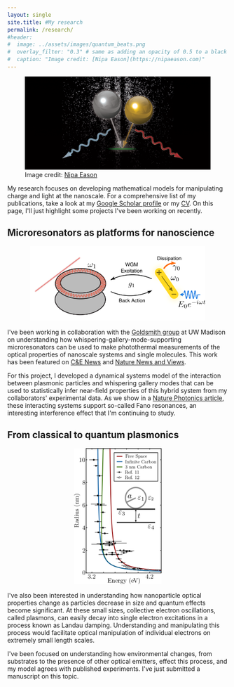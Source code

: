 ```yaml
---
layout: single
site.title: #My research
permalink: /research/
#header:
#  image: ../assets/images/quantum_beats.png
#  overlay_filter: "0.3" # same as adding an opacity of 0.5 to a black background
#  caption: "Image credit: [Nipa Eason](https://nipaeason.com)"
---
```

<!-- Alternative to the header image above -->
<figure>
<center> <img src="../assets/images/quantum_beats.png" width="800px" /> </center>
<figcaption> Image credit: <a href="https://nipaeason.com">Nipa Eason</a> </figcaption>
</figure>

My research focuses on developing mathematical models for manipulating charge and light at the nanoscale. For a comprehensive list of my publications, take a look at my [Google Scholar profile](https://scholar.google.com/citations?user=Op6vAucAAAAJ&hl=en&oi=ao) or my [CV](assets/docs/CV.pdf). On this page, I'll just highlight some projects I've been working on recently.

Microresonators as platforms for nanoscience
--------------------------------------------
<center> <img src="../assets/images/wgms.png" width="400px" /> </center>

I've been working in collaboration with the [Goldsmith group](https://goldsmith.chem.wisc.edu/) at UW Madison on understanding how whispering-gallery-mode-supporting microresonators can be used to make photothermal measurements of the optical properties of nanoscale systems and single molecules. This work has been featured on [C&E News](http://cen.acs.org/articles/94/i45/Whispering-microresonators-detect-absorption-spectra.html?type=paidArticleContent) and [Nature News and Views](http://www.nature.com/nphoton/journal/v10/n12/full/nphoton.2016.237.html). 

For this project, I developed a dynamical systems model of the interaction between plasmonic particles and whispering gallery modes that can be used to statistically infer near-field properties of this hybrid system from my collaborators' experimental data. As we show in a [Nature Photonics article](http://www.nature.com/nphoton/journal/v10/n12/abs/nphoton.2016.217.html), these interacting systems support so-called Fano resonances, an interesting interference effect that I'm continuing to study.


From classical to quantum plasmonics
------------------------------------
<center> <img src="../assets/images/landau.png" width="200px" /> </center>

I've also been interested in understanding how nanoparticle optical properties change as particles decrease in size and quantum effects become significant. At these small sizes, collective electron oscillations, called plasmons, can easily decay into single electron excitations in a process known as Landau damping. Understanding and manipulating this process would facilitate optical manipulation of individual electrons on extremely small length scales.

I've been focused on understanding how environmental changes, from substrates to the presence of other optical emitters, effect this process, and my model agrees with published experiments. I've just submitted a manuscript on this topic.


